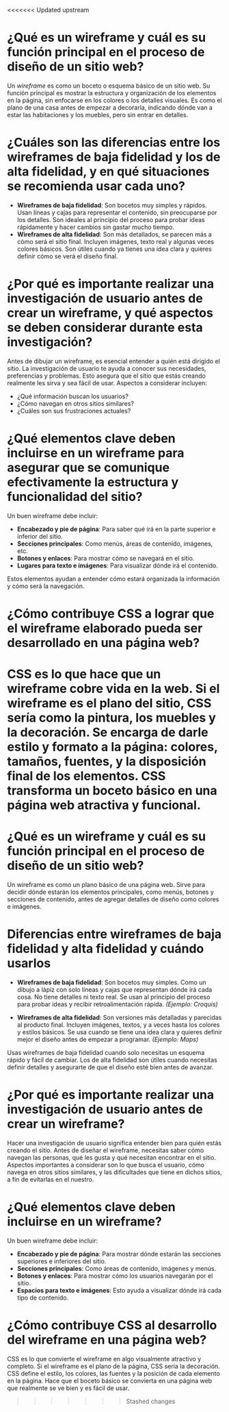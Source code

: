 <<<<<<< Updated upstream
# ¿Qué es un wireframe y cuál es su función principal en el proceso de diseño de un sitio web?
Un *wireframe* es como un boceto o esquema básico de un sitio web. Su función principal es mostrar la estructura y organización de los elementos en la página, sin enfocarse en los colores o los detalles visuales. Es como el plano de una casa antes de empezar a decorarla, indicando dónde van a estar las habitaciones y los muebles, pero sin entrar en detalles.

# ¿Cuáles son las diferencias entre los wireframes de baja fidelidad y los de alta fidelidad, y en qué situaciones se recomienda usar cada uno?
- **Wireframes de baja fidelidad**: Son bocetos muy simples y rápidos. Usan líneas y cajas para representar el contenido, sin preocuparse por los detalles. Son ideales al principio del proceso para probar ideas rápidamente y hacer cambios sin gastar mucho tiempo.
- **Wireframes de alta fidelidad**: Son más detallados, se parecen más a cómo será el sitio final. Incluyen imágenes, texto real y algunas veces colores básicos. Son útiles cuando ya tienes una idea clara y quieres definir cómo se verá el diseño final.

# ¿Por qué es importante realizar una investigación de usuario antes de crear un wireframe, y qué aspectos se deben considerar durante esta investigación?
Antes de dibujar un wireframe, es esencial entender a quién está dirigido el sitio. La investigación de usuario te ayuda a conocer sus necesidades, preferencias y problemas. Esto asegura que el sitio que estás creando realmente les sirva y sea fácil de usar. Aspectos a considerar incluyen:
- ¿Qué información buscan los usuarios?
- ¿Cómo navegan en otros sitios similares?
- ¿Cuáles son sus frustraciones actuales?

# ¿Qué elementos clave deben incluirse en un wireframe para asegurar que se comunique efectivamente la estructura y funcionalidad del sitio?
Un buen wireframe debe incluir:
- **Encabezado y pie de página**: Para saber qué irá en la parte superior e inferior del sitio.
- **Secciones principales**: Como menús, áreas de contenido, imágenes, etc.
- **Botones y enlaces**: Para mostrar cómo se navegará en el sitio.
- **Lugares para texto e imágenes**: Para visualizar dónde irá el contenido.

Estos elementos ayudan a entender cómo estará organizada la información y cómo será la navegación.

# ¿Cómo contribuye CSS a lograr que el wireframe elaborado pueda ser desarrollado en una página web?
CSS es lo que hace que un wireframe cobre vida en la web. Si el wireframe es el plano del sitio, CSS sería como la pintura, los muebles y la decoración. Se encarga de darle estilo y formato a la página: colores, tamaños, fuentes, y la disposición final de los elementos. CSS transforma un boceto básico en una página web atractiva y funcional.
=======
# ¿Qué es un wireframe y cuál es su función principal en el proceso de diseño de un sitio web?
Un wireframe es como un plano básico de una página web. Sirve para decidir dónde estarán los elementos principales, como menús, botones y secciones de contenido, antes de agregar detalles de diseño como colores e imágenes. 

# Diferencias entre wireframes de baja fidelidad y alta fidelidad y cuándo usarlos

- **Wireframes de baja fidelidad**: Son bocetos muy simples. Como un dibujo a lápiz con solo líneas y cajas que representan dónde irá cada cosa. No tiene detalles ni texto real. Se usan al principio del proceso para probar ideas y recibir retroalimentación rápida. *(Ejemplo: Croquis)*

- **Wireframes de alta fidelidad**: Son versiones más detalladas y parecidas al producto final. Incluyen imágenes, textos, y a veces hasta los colores y estilos básicos. Se usa cuando se tiene una idea clara y quieres definir mejor el diseño antes de empezar a programar. *(Ejemplo: Maps)*

Usas wireframes de baja fidelidad cuando solo necesitas un esquema rápido y fácil de cambiar. Los de alta fidelidad son útiles cuando necesitas definir detalles y asegurarte de que el diseño esté bien antes de avanzar.

# ¿Por qué es importante realizar una investigación de usuario antes de crear un wireframe?
Hacer una investigación de usuario significa entender bien para quién estás creando el sitio. Antes de diseñar el wireframe, necesitas saber cómo navegan las personas, qué les gusta y qué necesitan encontrar en el sitio. Aspectos importantes a considerar son lo que busca el usuario, cómo navega en otros sitios similares, y las dificultades que tiene en dichos sitios, a fin de evitarlas en el nuestro.

# ¿Qué elementos clave deben incluirse en un wireframe?
Un buen wireframe debe incluir:

- **Encabezado y pie de página**: Para mostrar dónde estarán las secciones superiores e inferiores del sitio.
- **Secciones principales**: Como áreas de contenido, imágenes y menús.
- **Botones y enlaces**: Para mostrar cómo los usuarios navegarán por el sitio.
- **Espacios para texto e imágenes**: Esto ayuda a visualizar dónde irá cada tipo de contenido.

# ¿Cómo contribuye CSS al desarrollo del wireframe en una página web?
CSS es lo que convierte el wireframe en algo visualmente atractivo y completo. Si el wireframe es el plano de la página, CSS sería la decoración. CSS define el estilo, los colores, las fuentes y la posición de cada elemento en la página. Hace que el boceto básico se convierta en una página web que realmente se ve bien y es fácil de usar.
>>>>>>> Stashed changes
